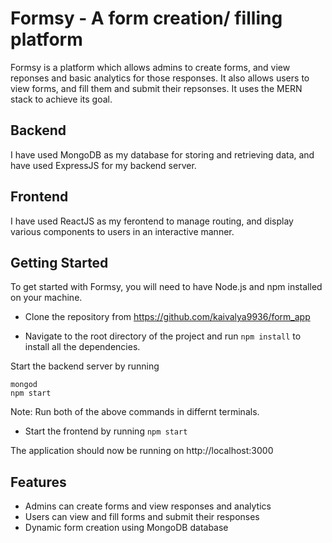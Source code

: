 # Formsy - A form creation/ filling platform

Formsy is a platform which allows admins to create forms, and view reponses and basic analytics for those responses. It also allows users to view forms, and fill them and submit their repsonses.
It uses the MERN stack to achieve its goal.

## Backend

I have used MongoDB as my database for storing and retrieving data, and have used ExpressJS for my backend server.

## Frontend

I have used ReactJS as my ferontend to manage routing, and display various components to users in an interactive manner.

## Getting Started

To get started with Formsy, you will need to have Node.js and npm installed on your machine.

* Clone the repository from https://github.com/kaivalya9936/form_app

* Navigate to the root directory of the project and run ```npm install``` to install all the dependencies.

Start the backend server by running 
```
mongod
npm start
```
Note: Run both of the above commands in differnt terminals.

* Start the frontend by running ```npm start```
 
The application should now be running on http://localhost:3000

## Features
* Admins can create forms and view responses and analytics
* Users can view and fill forms and submit their responses
* Dynamic form creation using MongoDB database
